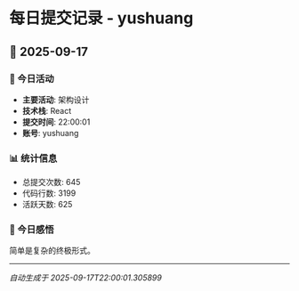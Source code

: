 # 每日提交记录 - yushuang

## 📅 2025-09-17

### 🎯 今日活动
- **主要活动**: 架构设计
- **技术栈**: React
- **提交时间**: 22:00:01
- **账号**: yushuang

### 📊 统计信息
- 总提交次数: 645
- 代码行数: 3199
- 活跃天数: 625

### 💭 今日感悟
简单是复杂的终极形式。

---
*自动生成于 2025-09-17T22:00:01.305899*
